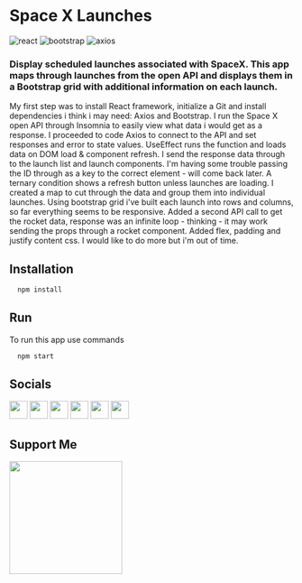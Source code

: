 # Space X Launches

![react](https://badgen.net/badge/React/18.2.0/purple?icon=git)
![bootstrap](https://badgen.net/badge/React-Bootstrap/2.5.0/blue?icon=git)
![axios](https://badgen.net/badge/Axios/0.27.2/yellow?icon=git)

### Display scheduled launches associated with SpaceX. This app maps through launches from the open API and displays them in a Bootstrap grid with additional information on each launch.

My first step was to install React framework, initialize a Git and install dependencies i think i may need: Axios and Bootstrap. I run the Space X open API through Insomnia to easily view what data i would get as a response. I proceeded to code Axios to connect to the API and set responses and error to state values. UseEffect runs the function and loads data on DOM load & component refresh. I send the response data through to the launch list and launch components. I'm having some trouble passing the ID through as a key to the correct element - will come back later. A ternary condition shows a refresh button unless launches are loading. I created a map to cut through the data and group them into individual launches. Using bootstrap grid i've built each launch into rows and columns, so far everything seems to be responsive. Added a second API call to get the rocket data, response was an infinite loop - thinking - it may work sending the props through a rocket component. Added flex, padding and justify content css. I would like to do more but i'm out of time.

## Installation

```bash
  npm install
```

## Run

To run this app use commands

```bash
  npm start
```

## Socials

<p align="left"> <a href="https://www.facebook.com/enitdev" target="_blank" rel="noreferrer"><img src="https://raw.githubusercontent.com/danielcranney/readme-generator/main/public/icons/socials/facebook.svg" width="32" height="32" /></a> <a href="https://www.github.com/enitdev" target="_blank" rel="noreferrer"><img src="https://raw.githubusercontent.com/danielcranney/readme-generator/main/public/icons/socials/github.svg" width="32" height="32" /></a> <a href="https://enitial.hashnode.dev" target="_blank" rel="noreferrer"><img src="https://raw.githubusercontent.com/danielcranney/readme-generator/main/public/icons/socials/hashnode.svg" width="32" height="32" /></a> <a href="https://www.linkedin.com/in/enitdev" target="_blank" rel="noreferrer"><img src="https://raw.githubusercontent.com/danielcranney/readme-generator/main/public/icons/socials/linkedin.svg" width="32" height="32" /></a> <a href="https://www.stackoverflow.com/users/enitdev" target="_blank" rel="noreferrer"><img src="https://raw.githubusercontent.com/danielcranney/readme-generator/main/public/icons/socials/stackoverflow.svg" width="32" height="32" /></a> <a href="https://www.twitter.com/enitdev" target="_blank" rel="noreferrer"><img src="https://raw.githubusercontent.com/danielcranney/readme-generator/main/public/icons/socials/twitter.svg" width="32" height="32" /></a></p>

## Support Me

<a href="https://www.buymeacoffee.com/enitdev"><img src="https://cdn.buymeacoffee.com/buttons/v2/default-yellow.png" width="200" /></a>
